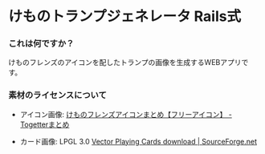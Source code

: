 # けものトランプジェネレータ Rails式

### これは何ですか？

けものフレンズのアイコンを配したトランプの画像を生成するWEBアプリです。

### 素材のライセンスについて

- アイコン画像: 
[けものフレンズアイコンまとめ【フリーアイコン】 - Togetterまとめ](https://togetter.com/li/1088229)

- カード画像: LPGL 3.0
[Vector Playing Cards download | SourceForge.net](https://sourceforge.net/projects/vector-cards/)
